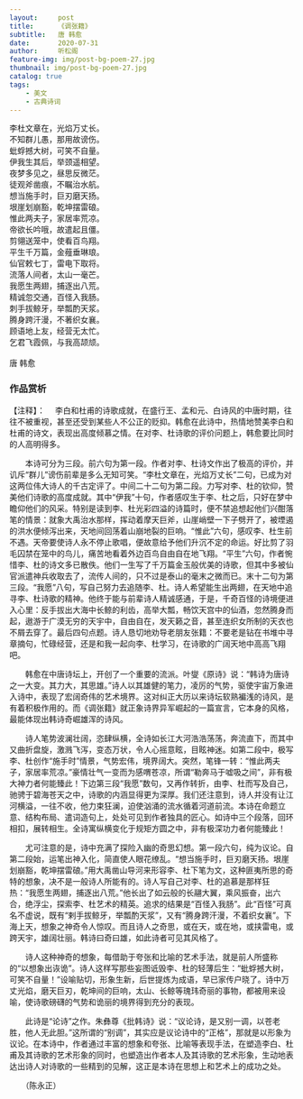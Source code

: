 ```yaml
---
layout:     post
title:      《调张籍》
subtitle:   唐 韩愈
date:       2020-07-31
author:     听松阁
feature-img: img/post-bg-poem-27.jpg
thumbnail: img/post-bg-poem-27.jpg
catalog: true
tags:
    - 美文
    - 古典诗词
---
```


李杜文章在，光焰万丈长。<br>
不知群儿愚，那用故谤伤。<br>
蚍蜉撼大树，可笑不自量。<br>
伊我生其后，举颈遥相望。<br>
夜梦多见之，昼思反微茫。<br>
徒观斧凿痕，不瞩治水航。<br>
想当施手时，巨刃磨天扬。<br>
垠崖划崩豁，乾坤摆雷硠。<br>
惟此两夫子，家居率荒凉。<br>
帝欲长吟哦，故遣起且僵。<br>
剪翎送笼中，使看百鸟翔。<br>
平生千万篇，金薤垂琳琅。<br>
仙官敕七丁，雷电下取将。<br>
流落人间者，太山一毫芒。<br>
我愿生两翅，捕逐出八荒。<br>
精诚忽交通，百怪入我肠。<br>
刺手拔鲸牙，举瓢酌天浆。<br>
腾身跨汗漫，不著织女襄。<br>
顾语地上友，经营无太忙。<br>
乞君飞霞佩，与我高颉颃。<br>
<br>
唐 韩愈

### 作品赏析
【注释】：
　李白和杜甫的诗歌成就，在盛行王、孟和元、白诗风的中唐时期，往往不被重视，甚至还受到某些人不公正的贬抑。韩愈在此诗中，热情地赞美李白和杜甫的诗文，表现出高度倾慕之情。在对李、杜诗歌的评价问题上，韩愈要比同时的人高明得多。

　　本诗可分为三段。前六句为第一段。作者对李、杜诗文作出了极高的评价，并讥斥“群儿”谤伤前辈是多么无知可笑。“李杜文章在，光焰万丈长”二句，已成为对这两位伟大诗人的千古定评了。中间二十二句为第二段。力写对李、杜的钦仰，赞美他们诗歌的高度成就。其中“伊我”十句，作者感叹生于李、杜之后，只好在梦中瞻仰他们的风采。特别是读到李、杜光彩四溢的诗篇时，便不禁追想起他们兴酣落笔的情景：就象大禹治水那样，挥动着摩天巨斧，山崖峭壁一下子劈开了，被堙遏的洪水便倾泻出来，天地间回荡着山崩地裂的巨响。“惟此”六句，感叹李、杜生前不遇。天帝要使诗人永不停止歌唱，便故意给予他们升沉不定的命运。好比剪了羽毛囚禁在笼中的鸟儿，痛苦地看着外边百鸟自由自在地飞翔。“平生”六句，作者惋惜李、杜的诗文多已散佚。他们一生写了千万篇金玉般优美的诗歌，但其中多被仙官派遣神兵收取去了，流传人间的，只不过是泰山的毫末之微而已。末十二句为第三段。“我愿”八句，写自己努力去追随李、杜。诗人希望能生出两翅，在天地中追寻李、杜诗歌的精神。他终于能与前辈诗人精诚感通，于是，千奇百怪的诗境便进入心里：反手拔出大海中长鲸的利齿，高举大瓢，畅饮天宫中的仙酒，忽然腾身而起，遨游于广漠无穷的天宇中，自由自在，发天籁之音，甚至连织女所制的天衣也不屑去穿了。最后四句点题。诗人恳切地劝导老朋友张籍：不要老是钻在书堆中寻章摘句，忙碌经营，还是和我一起向李、杜学习，在诗歌的广阔天地中高高飞翔吧。

　　韩愈在中唐诗坛上，开创了一个重要的流派。叶燮《原诗》说：“韩诗为唐诗之一大变。其力大，其思雄。”诗人以其雄健的笔力，凌厉的气势，驱使宇宙万象进入诗中，表现了宏阔奇伟的艺术境界。这对纠正大历以来诗坛软熟褊浅的诗风，是有着积极作用的。而《调张籍》就正象诗界异军崛起的一篇宣言，它本身的风格，最能体现出韩诗奇崛雄浑的诗风。

　　诗人笔势波澜壮阔，恣肆纵横，全诗如长江大河浩浩荡荡，奔流直下，而其中又曲折盘旋，激溅飞泻，变态万状，令人心摇意眩，目眩神迷。如第二段中，极写李、杜创作“施手时”情景，气势宏伟，境界阔大。突然，笔锋一转：“惟此两夫子，家居率荒凉。”豪情壮气一变而为感喟苍凉，所谓“勒奔马于嘘吸之间”，非有极大神力者何能臻此！下边第三段“我愿”数句，又再作转折，由李、杜而写及自己，驰骋于碧海苍天之中，诗歌的内涵显得更为深厚。我们还注意到，诗人并没有让江河横溢，一往不收，他力束狂澜，迫使汹涌的流水循着河道前流。本诗在命题立意、结构布局、遣词造句上，处处可见到作者独具的匠心。如诗中三个段落，回环相扣，展转相生。全诗寓纵横变化于规矩方圆之中，非有极深功力者何能臻此！

　　尤可注意的是，诗中充满了探险入幽的奇思幻想。第一段六句，纯为议论。自第二段始，运笔出神入化，简直使人眼花缭乱。“想当施手时，巨刃磨天扬。垠崖划崩豁，乾坤摆雷硠。”用大禹凿山导河来形容李、杜下笔为文，这种匪夷所思的奇特的想象，决不是一般诗人所能有的。诗人写自己对李、杜的追慕是那样狂热：“我愿生两翅，捕逐出八荒。”他长出了如云般的长翮大翼，乘风振奋，出六合，绝浮尘，探索李、杜艺术的精英。追求的结果是“百怪入我肠”。此“百怪”可真名不虚说，既有“剌手拔鲸牙，举瓢酌天浆”，又有“腾身跨汗漫，不着织女襄”。下海上天，想象之神奇令人惊叹。而且诗人之奇思，或在天，或在地，或挟雷电，或跨天宇，雄阔壮丽。韩诗曰奇曰雄，如此诗者可见其风格了。

　　诗人这种神奇的想象，每借助于夸张和比喻的艺术手法，就是前人所盛称的“以想象出诙诡”。诗人这样写那些妄图诋毁李、杜的轻薄后生：“蚍蜉撼大树，可笑不自量！”设喻贴切，形象生新，后世提炼为成语，早已家传户晓了。诗中万丈光焰，磨天巨刃，乾坤间的巨响，太山、长鲸等瑰玮奇丽的事物，都被用来设喻，使诗歌磅礴的气势和诡丽的境界得到充分的表现。

　　此诗是“论诗”之作。朱彝尊《批韩诗》说：“议论诗，是又别一调，以苍老胜，他人无此胆。”这所谓的“别调”，其实应是议论诗中的“正格”，那就是以形象为议论。在本诗中，作者通过丰富的想象和夸张、比喻等表现手法，在塑造李白、杜甫及其诗歌的艺术形象的同时，也塑造出作者本人及其诗歌的艺术形象，生动地表达出诗人对诗歌的一些精到的见解，这正是本诗在思想上和艺术上的成功之处。

　　（陈永正）
